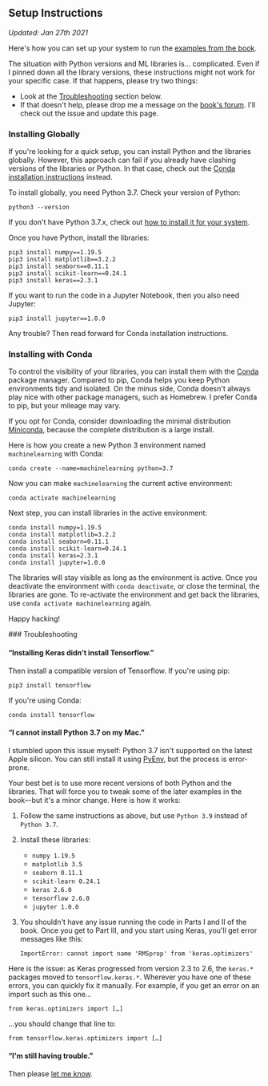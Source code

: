 ## Setup Instructions

_Updated: Jan 27th 2021_

Here's how you can set up your system to run the [examples from the book](https://media.pragprog.com/titles/pplearn/code/pplearn-code.zip).

The situation with Python versions and ML libraries is… complicated. Even if I pinned down all the library versions, these instructions might not work for your specific case. If that happens, please try two things:

* Look at the [Troubleshooting](#troubleshooting) section below.
* If that doesn't help, please drop me a message on the [book's forum](https://devtalk.com/books/programming-machine-learning). I'll check out the issue and update this page.

### Installing Globally

If you're looking for a quick setup, you can install Python and the libraries globally. However, this approach can fail if you already have clashing versions of the libraries or Python. In that case, check out the <a href="#installing-with-conda">Conda installation instructions</a> instead.

To install globally, you need Python 3.7. Check your version of Python:

    python3 --version

If you don't have Python 3.7.x, check out [how to install it for your system](https://www.python.org/). 

Once you have Python, install the libraries:

    pip3 install numpy==1.19.5
    pip3 install matplotlib==3.2.2
    pip3 install seaborn==0.11.1
    pip3 install scikit-learn==0.24.1
    pip3 install keras==2.3.1

If you want to run the code in a Jupyter Notebook, then you also need Jupyter:

    pip3 install jupyter==1.0.0

Any trouble? Then read forward for Conda installation instructions.


### Installing with Conda

To control the visibility of your libraries, you can install them with the [Conda](https://conda.io) package manager. Compared to pip, Conda helps you keep Python environments tidy and isolated. On the minus side, Conda doesn't always play nice with other package managers, such as Homebrew. I prefer Conda to pip, but your mileage may vary.

If you opt for Conda, consider downloading the minimal distribution [Miniconda](https://docs.conda.io/en/latest/miniconda.html), because the complete distribution is a large install.

Here is how you create a new Python 3 environment named `machinelearning` with Conda:

    conda create --name=machinelearning python=3.7

Now you can make `machinelearning` the current active environment:

    conda activate machinelearning

Next step, you can install libraries in the active environment:

    conda install numpy=1.19.5
    conda install matplotlib=3.2.2
    conda install seaborn=0.11.1
    conda install scikit-learn=0.24.1
    conda install keras=2.3.1
    conda install jupyter=1.0.0

The libraries will stay visible as long as the environment is active. Once you deactivate the environment with `conda deactivate`, or close the terminal, the libraries are gone. To re-activate the environment and get back the libraries, use `conda activate machinelearning` again.

 Happy hacking!

<a name="troubleshooting"/>
### Troubleshooting

#### “Installing Keras didn't install Tensorflow.”

Then install a compatible version of Tensorflow. If you're using pip:

    pip3 install tensorflow

If you're using Conda:

    conda install tensorflow


#### “I cannot install Python 3.7 on my Mac.”

I stumbled upon this issue myself: Python 3.7 isn't supported on the latest Apple silicon. You can still install it using [PyEnv](https://github.com/pyenv/pyenv#basic-github-checkout), but the process is error-prone.

Your best bet is to use more recent versions of both Python and the libraries. That will force you to tweak some of the later examples in the book–-but it's a minor change. Here is how it works:

1. Follow the same instructions as above, but use `Python 3.9` instead of `Python 3.7`.

2. Install these libraries:

    - `numpy 1.19.5`
    - `matplotlib 3.5`
    - `seaborn 0.11.1`
    - `scikit-learn 0.24.1`
    - `keras 2.6.0`
    - `tensorflow 2.6.0`
    - `jupyter 1.0.0`

3. You shouldn't have any issue running the code in Parts I and II of the book. Once you get to Part III, and you start using Keras, you'll get error messages like this:

    `ImportError: cannot import name 'RMSprop' from 'keras.optimizers'`

Here is the issue: as Keras progressed from version 2.3 to 2.6, the `keras.*` packages moved to `tensorflow.keras.*`. Wherever you have one of these errors, you can quickly fix it manually. For example, if you get an error on an import such as this one…

    from keras.optimizers import […]

…you should change that line to:

    from tensorflow.keras.optimizers import […]

#### “I'm still having trouble.”

Then please [let me know](https://devtalk.com/books/programming-machine-learning).